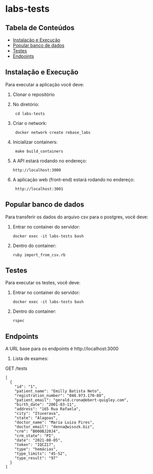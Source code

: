 # labs-tests

## Tabela de Conteúdos
- [Instalação e Execução](#instalação-e-execução)
- [Popular banco de dados](#popular-banco-de-dados)
- [Testes](#testes)
- [Endpoints](#endpoints)

## Instalação e Execução
Para executar a aplicação você deve:
1. Clonar o repositório

2. No diretório: 

        cd labs-tests

3. Criar o network:

        docker network create rebase_labs

4. Inicializar containers:
   
        make build_containers

6. A API estará rodando no endereço:

       http://localhost:3000

7. A aplicação web (front-end) estará rodando no endereço:

        http://localhost:3001

## Popular banco de dados   
Para transferir os dados do arquivo csv para o postgres, você deve:

1. Entrar no container do servidor:

       docker exec -it labs-tests bash

2. Dentro do container:

       ruby import_from_csv.rb

## Testes
Para executar os testes, você deve:

1. Entrar no container do servidor:

       docker exec -it labs-tests bash

2. Dentro do container:

       rspec

## Endpoints

A URL base para os endpoints é http://localhost:3000

1. Lista de exames:

GET /tests

```
[
  {
    "id": "1",
    "patient_name": "Emilly Batista Neto",
    "registration_number": "048.973.170-88",
    "patient_email": "gerald.crona@ebert-quigley.com",
    "birth_date": "2001-03-11",
    "address": "165 Rua Rafaela",
    "city": "Ituverava",
    "state": "Alagoas",
    "doctor_name": "Maria Luiza Pires",
    "doctor_email": "denna@wisozk.biz",
    "crm": "B000BJ20J4",
    "crm_state": "PI",
    "date": "2021-08-05",
    "token": "IQCZ17",
    "type": "hemácias",
    "type_limits": "45-52",
    "type_result": "97"
  }
]
```
